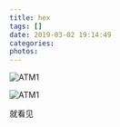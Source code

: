 ```yaml
---
title: hex
tags: []
date: 2019-03-02 19:14:49
categories:
photos: 
---
```


![ATM1](hex/python.png)

![ATM1](hex/aa.jpg)

就看见

